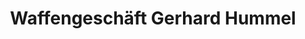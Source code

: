 ---
title: "Waffengeschäft Gerhard Hummel"
url: /mannheim/waffengeschaeft-gerhard-hummel/
shop: Jagd
---